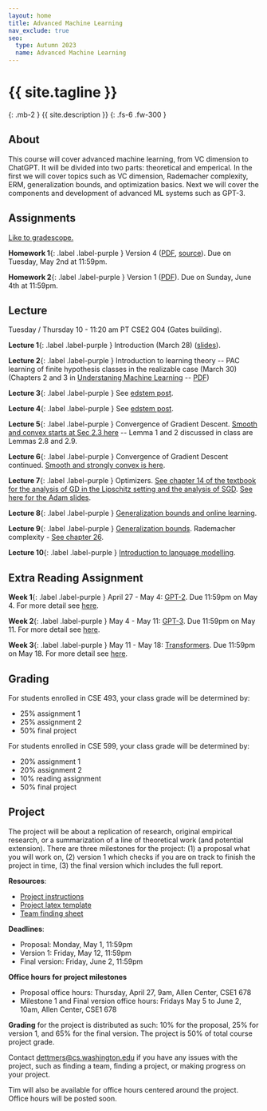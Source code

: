 ```yaml
---
layout: home
title: Advanced Machine Learning
nav_exclude: true
seo:
  type: Autumn 2023
  name: Advanced Machine Learning
---
```


# {{ site.tagline }}
{: .mb-2 }
{{ site.description }}
{: .fs-6 .fw-300 }

## About

This course will cover advanced machine learning, from VC dimension to ChatGPT.
It will be divided into two parts: theoretical and emperical.
In the first we will cover topics such as VC dimension, Rademacher complexity, ERM, generalization bounds, and optimization basics.
Next we will cover the components and development of advanced ML systems such as GPT-3.

## Assignments

[Like to gradescope.](https://www.gradescope.com/courses/535622)

**Homework 1**{: .label .label-purple } Version 4 ([PDF](/assets/hw1/hw1.pdf), [source](/assets/hw1/hw1_source.zip)). Due on Tuesday, May 2nd at 11:59pm.

**Homework 2**{: .label .label-purple } Version 1 ([PDF](/assets/hw2/hw2.pdf)). Due on Sunday, June 4th at 11:59pm.

## Lecture

Tuesday / Thursday 10 - 11:20 am PT  CSE2 G04 (Gates building).

**Lecture 1**{: .label .label-purple } Introduction (March 28) ([slides](/assets/cs599_sp23_lecture_01.pdf)).

**Lecture 2**{: .label .label-purple } Introduction to learning theory -- PAC learning of finite hypothesis classes in the realizable case (March 30) (Chapters 2 and 3 in [Understaning Machine Learning](https://www.cs.huji.ac.il/~shais/UnderstandingMachineLearning/) -- [PDF](https://www.cs.huji.ac.il/~shais/UnderstandingMachineLearning/understanding-machine-learning-theory-algorithms.pdf))

**Lecture 3**{: .label .label-purple } See [edstem post](https://edstem.org/us/courses/38321/discussion/2884601).

**Lecture 4**{: .label .label-purple } See [edstem post](https://edstem.org/us/courses/38321/discussion/2896186).

**Lecture 5**{: .label .label-purple } Convergence of Gradient Descent. [Smooth and convex starts at Sec 2.3 here](https://ee227c.github.io/notes/ee227c-lecture02.pdf) -- Lemma 1 and 2 discussed in class are Lemmas 2.8 and 2.9. 

**Lecture 6**{: .label .label-purple } Convergence of Gradient Descent continued. [Smooth and strongly convex is here](https://ee227c.github.io/notes/ee227c-lecture03.pdf).

**Lecture 7**{: .label .label-purple } Optimizers. [See chapter 14 of the textbook for the analysis of GD in the Lipschitz setting and the analysis of SGD](https://edstem.org/us/courses/38321/discussion/2893497). [See here for the Adam slides](/assets/adam.pdf).

**Lecture 8**{: .label .label-purple } [Generalization bounds and online learning](/assets/learning_theory.pdf).

**Lecture 9**{: .label .label-purple } [Generalization bounds](/assets/kevin_lec_2.pdf). Rademacher complexity - [See chapter 26](https://edstem.org/us/courses/38321/discussion/2893497).

**Lecture 10**{: .label .label-purple } [Introduction to language modelling](https://www.youtube.com/watch?v=BnpB3GrpsfM).

## Extra Reading Assignment

**Week 1**{: .label .label-purple } April 27 - May 4: [GPT-2](https://d4mucfpksywv.cloudfront.net/better-language-models/language_models_are_unsupervised_multitask_learners.pdf). Due 11:59pm on May 4. For more detail see [here](https://edstem.org/us/courses/38321/discussion/3033185).

**Week 2**{: .label .label-purple } May 4 - May 11: [GPT-3](https://arxiv.org/abs/2005.14165). Due 11:59pm on May 11. For more detail see [here](https://edstem.org/us/courses/38321/discussion/3076639).

**Week 3**{: .label .label-purple } May 11 - May 18: [Transformers](https://arxiv.org/abs/1706.03762). Due 11:59pm on May 18. For more detail see [here](https://edstem.org/us/courses/38321/discussion/3076639).

## Grading

For students enrolled in CSE 493, your class grade will be determined by:
- 25% assignment 1
- 25% assignment 2
- 50% final project

For students enrolled in CSE 599, your class grade will be determined by:
- 20% assignment 1
- 20% assignment 2
- 10% reading assignment
- 50% final project

## Project

The project will be about a replication of research, original empirical research, or a summarization of a line of theoretical work (and potential extension). There are three milestones for the project: (1) a proposal what you will work on, (2) version 1 which checks if you are on track to finish the project in time, (3) the final version which includes the full report.

**Resources**:
- [Project instructions](/assets/CSE599_Project.pdf)
- [Project latex template](/assets/Project_Report_Instructions_for_CSE_599.zip)
- [Team finding sheet](https://docs.google.com/spreadsheets/d/1impRHDtYt_GzSlmgf2L3zeKFAk09P0oDsAAw-Hg0HwA/edit?usp=sharing)

**Deadlines**:
- Proposal: Monday, May 1, 11:59pm
- Version 1: Friday, May 12, 11:59pm
- Final version: Friday, June 2, 11:59pm

**Office hours for project milestones**
- Proposal office hours: Thursday, April 27, 9am, Allen Center, CSE1 678
- Milestone 1 and Final version office hours: Fridays May 5 to June 2, 10am, Allen Center, CSE1 678

**Grading** for the project is distributed as such: 10% for the proposal, 25% for version 1, and 65% for the final version. The project is 50% of total course project grade.

Contact dettmers@cs.washington.edu if you have any issues with the project, such as finding a team, finding a project, or making progress on your project.

Tim will also be available for office hours centered around the project. Office hours will be posted soon.
